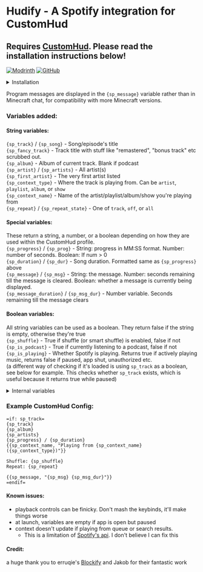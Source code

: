 # Hudify - A Spotify integration for CustomHud
## Requires [CustomHud](https://modrinth.com/mod/customhud). Please read the installation instructions below!  

[![Modrinth](https://cdn.jsdelivr.net/npm/@intergrav/devins-badges@3/assets/compact/available/modrinth_46h.png)](https://modrinth.com/mod/hudify)
[![GitHub](https://cdn.jsdelivr.net/npm/@intergrav/devins-badges@3/assets/compact/available/github_46h.png)](https://github.com/Lightningtow/Hudify)

<details>
<summary>Installation</summary>

You'll need to create a Spotify developer app to use this mod.  
Why? In short, because it's easier for everyone. Since Spotify's API ratelimits are per app, not per user,
if everyone has their own app, Hudify can poll the API much more frequently without worrying about hitting ratelimits.
This allows Hudify to display far more accurate info, with much less risk of getting desynchronized.  
Note: Playback controls are locked behind a Spotify Premium subscription, which is out of my control.  
The CustomHud variables should work fine without a subscription.   
### Installation instructions:
1) Create a Spotify app according to [this](https://developer.spotify.com/documentation/web-api/tutorials/getting-started#create-an-app).  
2) Set your app name and description to anything you want, and be sure to set your Redirect URI to `http://localhost:8001/callback`.  
3) Get your Client ID from your newly created app  
4) Put your Client ID in Hudify's config, via ModMenu.  
5) Press a Hudify hotkey to initialize, and that's it!. No need to request an access token like the docs prompt you to, because Hudify takes care of that for you.

To uninstall, also be sure to also disconnect the app from https://www.spotify.com/us/account/apps

</details>



Program messages are displayed in the `{sp_message}` variable rather than in Minecraft chat, for compatibility with more Minecraft versions.

### Variables added:
#### String variables:
`{sp_track}` / `{sp_song}` - Song/episode's title  
`{sp_fancy_track}` - Track title with stuff like "remastered", "bonus track" etc scrubbed out.  
`{sp_album}` - Album of current track. Blank if podcast  
`{sp_artist}` / `{sp_artists}` - All artist(s)  
`{sp_first_artist}` - The very first artist listed  
`{sp_context_type}` - Where the track is playing from. Can be `artist`, `playlist`, `album`, or `show`  
`{sp_context_name}` - Name of the artist/playlist/album/show you're playing from  
`{sp_repeat}` / `{sp_repeat_state}` - One of `track`, `off`, or `all`  

#### Special variables:
These return a string, a number, or a boolean depending on how they are used within the CustomHud profile.  
`{sp_progress}` / `{sp_prog}` - String: progress in MM:SS format. Number: number of seconds. Boolean: If num > 0  
`{sp_duration}` / `{sp_dur}`  - Song duration. Formatted same as `{sp_progress}` above  
`{sp_message}` / `{sp_msg}` -  String: the message. Number: seconds remaining till the message is cleared. Boolean: whether a message is currently being displayed.  
`{sp_message_duration}` / `{sp_msg_dur}` - Number variable. Seconds remaining till the message clears  

#### Boolean variables:
All string variables can be used as a boolean. They return false if the string is empty, otherwise they're true  
`{sp_shuffle}` -  True if shuffle (or smart shuffle) is enabled, false if not  
`{sp_is_podcast}` - True if currently listening to a podcast, false if not  
`{sp_is_playing}` - Whether Spotify is playing. Returns true if actively playing music, returns false if paused, app shut, unauthorized etc.  
(a different way of checking if it's loaded is using `sp_track` as a boolean, see below for example. This checks whether `sp_track` exists, which is useful because it returns true while paused)    
<details>
<summary>Internal variables</summary>

These were added by me for debugging, I can't think of any reason you'd need them, but you can use them if you like   
`{sp_device_id}` - String. ID of device. Gibberish string of random digits  
`{sp_device_name}` - String. What you named the device you're playing from  
`{sp_device_is_active}` - String. Whether the device is active  

`{sp_status_code}` - Number. Status code from the header of the most recent Spotify API call.  
`{sp_status_string}` - String. Description of the status code of latest "get playback info" call, according to [Spotify's docs](https://developer.spotify.com/documentation/web-api/concepts/api-calls)  
`{sp_is_authorized}` - Boolean. Whether currently authed with Spotify   

</details>



### Example CustomHud Config:
```
=if: sp_track=
{sp_track}
{sp_album}
{sp_artists}
{sp_progress} / {sp_duration}
{{sp_context_name, "Playing from {sp_context_name} ({sp_context_type})"}}

Shuffle: {sp_shuffle}
Repeat: {sp_repeat}

{{sp_message, "{sp_msg} {sp_msg_dur}"}}
=endif=
```
#### Known issues:
- playback controls can be finicky. Don't mash the keybinds, it'll make things worse  
- at launch, variables are empty if app is open but paused
- context doesn't update if playing from queue or search results. 
  - This is a limitation of [Spotify's api](https://developer.spotify.com/documentation/web-api/reference/get-information-about-the-users-current-playback). I don't believe I can fix this


#### Credit:  
a huge thank you to erruqie's [Blockify](https://github.com/erruqie/Blockify) and Jakob for their fantastic work


